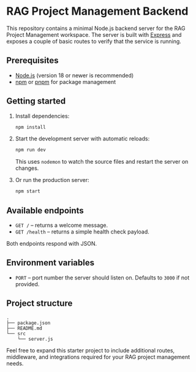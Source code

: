 # RAG Project Management Backend

This repository contains a minimal Node.js backend server for the RAG Project Management workspace. The server is built with [Express](https://expressjs.com/) and exposes a couple of basic routes to verify that the service is running.

## Prerequisites

- [Node.js](https://nodejs.org/) (version 18 or newer is recommended)
- [npm](https://www.npmjs.com/) or [pnpm](https://pnpm.io/) for package management

## Getting started

1. Install dependencies:

   ```bash
   npm install
   ```

2. Start the development server with automatic reloads:

   ```bash
   npm run dev
   ```

   This uses `nodemon` to watch the source files and restart the server on changes.

3. Or run the production server:

   ```bash
   npm start
   ```

## Available endpoints

- `GET /` – returns a welcome message.
- `GET /health` – returns a simple health check payload.

Both endpoints respond with JSON.

## Environment variables

- `PORT` – port number the server should listen on. Defaults to `3000` if not provided.

## Project structure

```
.
├── package.json
├── README.md
└── src
    └── server.js
```

Feel free to expand this starter project to include additional routes, middleware, and integrations required for your RAG project management needs.
